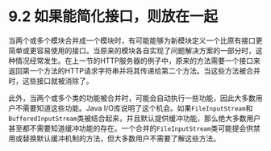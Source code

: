 # 9.2 如果能简化接口，则放在一起

当两个或多个模块合并成一个模块时，有可能能够为新模块定义一个比原有接口更简单或更容易使用的接口。当原来的模块各自实现了问题解决方案的一部分时，这种情况经常发生。在上一节的HTTP服务器的例子中，原来的方法需要一个接口来返回第一个方法的HTTP请求字符串并将其传递给第二个方法。当这些方法被合并时，这些接口就被消除了。

此外，当两个或多个类的功能被合并时，可能会自动执行一些功能，因此大多数用户不需要知道这些功能。Java I/O库说明了这个机会。如果`FileInputStream`和`BufferedInputStream`类被结合起来，并且默认提供缓冲功能，那么绝大多数用户甚至都不需要知道缓冲功能的存在。一个合并的`FileInputStream`类可能提会供禁用或替换默认缓冲机制的方法，但大多数用户不需要了解这些方法。
